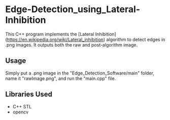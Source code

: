# Edge-Detection_using_Lateral-Inhibition

This C++ program implements the [Lateral Inhibition]
(https://en.wikipedia.org/wiki/Lateral_inhibition) algorithm to detect
edges in .png images. It outputs both the raw and post-algorithm image.

## Usage

Simply put a .png image in the "Edge_Detection_Software/main" folder, name it
"rawImage.png", and run the "main.cpp" file.

## Libraries Used

* C++ STL
* opencv
